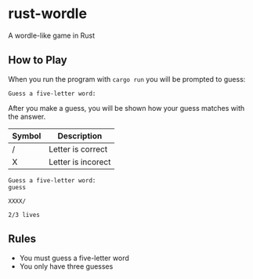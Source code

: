 # rust-wordle

A wordle-like game in Rust

## How to Play

When you run the program with `cargo run` you will be prompted to guess:

```
Guess a five-letter word:
```

After you make a guess, you will be shown how your guess matches with the answer.

| Symbol | Description        |
|--------|--------------------|
| /      | Letter is correct  |
| X      | Letter is incorect |

```
Guess a five-letter word:
guess

XXXX/

2/3 lives
```

## Rules

- You must guess a five-letter word
- You only have three guesses
